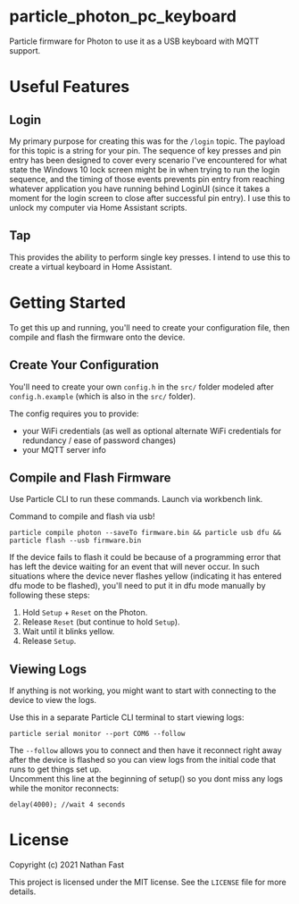 # particle_photon_pc_keyboard

Particle firmware for Photon to use it as a USB keyboard with MQTT support.

# Useful Features

## Login
My primary purpose for creating this was for the `/login` topic. The payload for this topic is a string for your pin. The sequence of key presses and pin entry has been designed to cover every scenario I've encountered for what state the Windows 10 lock screen might be in when trying to run the login sequence, and the timing of those events prevents pin entry from reaching whatever application you have running behind LoginUI (since it takes a moment for the login screen to close after successful pin entry). I use this to unlock my computer via Home Assistant scripts. 

## Tap
This provides the ability to perform single key presses. I intend to use this to create a virtual keyboard in Home Assistant.

# Getting Started

To get this up and running, you'll need to create your configuration file, then compile and flash the firmware onto the device. 

## Create Your Configuration

You'll need to create your own `config.h` in the `src/` folder modeled after `config.h.example` (which is also in the `src/` folder).  

The config requires you to provide:  
- your WiFi credentials (as well as optional alternate WiFi credentials for redundancy / ease of password changes)
- your MQTT server info

## Compile and Flash Firmware

Use Particle CLI to run these commands. Launch via workbench link.

Command to compile and flash via usb!
```
particle compile photon --saveTo firmware.bin && particle usb dfu && particle flash --usb firmware.bin
```

If the device fails to flash it could be because of a programming error that has left the device waiting for an event that will never occur. In such situations where the device never flashes yellow (indicating it has entered dfu mode to be flashed), you'll need to put it in dfu mode manually by following these steps:

1. Hold `Setup` + `Reset` on the Photon.  
2. Release `Reset` (but continue to hold `Setup`).  
3. Wait until it blinks yellow.
4. Release `Setup`.  

## Viewing Logs

If anything is not working, you might want to start with connecting to the device to view the logs.

Use this in a separate Particle CLI terminal to start viewing logs:  
```
particle serial monitor --port COM6 --follow
```
The `--follow` allows you to connect and then have it reconnect right away after the device is flashed so you can view logs from the initial code that runs to get things set up.  
Uncomment this line at the beginning of setup() so you dont miss any logs while the monitor reconnects:
```
delay(4000); //wait 4 seconds
```

# License

Copyright (c) 2021 Nathan Fast

This project is licensed under the MIT license. See the `LICENSE` file for more details.
